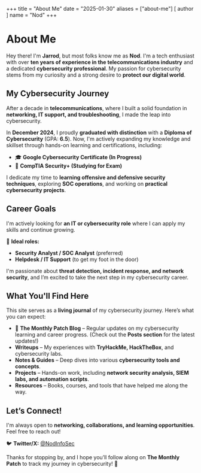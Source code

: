 +++
title = "About Me"
date = "2025-01-30"
aliases = ["about-me"]
[ author ]
  name = "Nod"
+++

# **About Me**

Hey there! I'm **Jarrod**, but most folks know me as **Nod**. I'm a tech enthusiast with over **ten years of experience in the telecommunications industry** and a dedicated **cybersecurity professional**. My passion for cybersecurity stems from my curiosity and a strong desire to **protect our digital world**.  

## **My Cybersecurity Journey**  

After a decade in **telecommunications**, where I built a solid foundation in **networking, IT support, and troubleshooting**, I made the leap into cybersecurity.  

In **December 2024**, I proudly **graduated with distinction** with a **Diploma of Cybersecurity** (GPA: **6.5**). Now, I'm actively expanding my knowledge and skillset through hands-on learning and certifications, including:  

- 🎓 **Google Cybersecurity Certificate (In Progress)**  
- 🔐 **CompTIA Security+ (Studying for Exam)**  

I dedicate my time to **learning offensive and defensive security techniques**, exploring **SOC operations**, and working on **practical cybersecurity projects**.  

## **Career Goals**  

I'm actively looking for **an IT or cybersecurity role** where I can apply my skills and continue growing.  

💼 **Ideal roles:**  
- **Security Analyst / SOC Analyst** (preferred)  
- **Helpdesk / IT Support** (to get my foot in the door)  

I'm passionate about **threat detection, incident response, and network security**, and I’m excited to take the next step in my cybersecurity career.  

## **What You'll Find Here**  

This site serves as a **living journal** of my cybersecurity journey. Here’s what you can expect:  

- 📝 **The Monthly Patch Blog** – Regular updates on my cybersecurity learning and career progress. (Check out the **Posts section** for the latest updates!)  
- **Writeups** – My experiences with **TryHackMe, HackTheBox**, and cybersecurity labs.  
- **Notes & Guides** – Deep dives into various **cybersecurity tools and concepts**.  
- **Projects** – Hands-on work, including **network security analysis, SIEM labs, and automation scripts**.  
- **Resources** – Books, courses, and tools that have helped me along the way.  

## **Let’s Connect!**  

I'm always open to **networking, collaborations, and learning opportunities**. Feel free to reach out!  

🐦 **Twitter/X:** [@NodInfoSec](https://twitter.com/NodInfoSec) 

Thanks for stopping by, and I hope you’ll follow along on **The Monthly Patch** to track my journey in cybersecurity! 🚀 